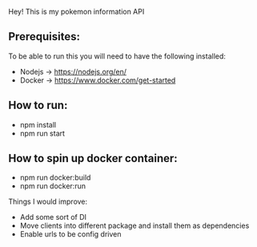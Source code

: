 Hey! This is my pokemon information API

## Prerequisites:

To be able to run this you will need to have the following installed:

- Nodejs -> https://nodejs.org/en/
- Docker -> https://www.docker.com/get-started

## How to run:

 - npm install
 - npm run start

## How to spin up docker container:

- npm run docker:build
- npm run docker:run

Things I would improve:

- Add some sort of DI
- Move clients into different package and install them as dependencies
- Enable urls to be config driven
